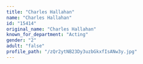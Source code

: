 ```yaml
---
title: "Charles Hallahan"
name: "Charles Hallahan"
id: "15414"
original_name: "Charles Hallahan"
known_for_department: "Acting"
gender: "2"
adult: "false"
profile_path: "/zQr2ytNB23Dy3uzbGkxfIsANw3y.jpg"
---
```

